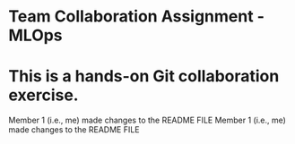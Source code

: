 # Team Collaboration Assignment - MLOps

# This is a hands-on Git collaboration exercise.

Member 1 (i.e., me) made changes to the README FILE
Member 1 (i.e., me) made changes to the README FILE

